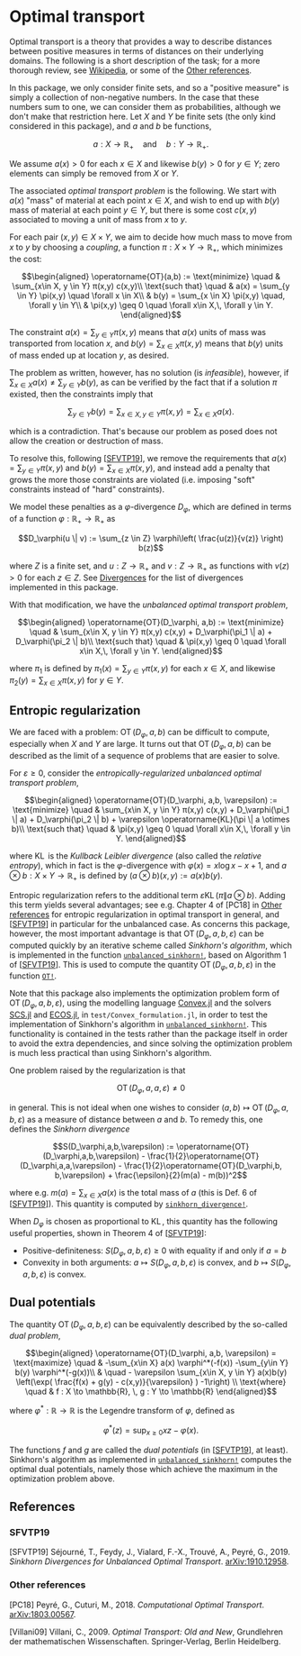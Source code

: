 # Optimal transport

Optimal transport is a theory that provides a way to describe distances between
positive measures in terms of distances on their underlying domains. The
following is a short description of the task; for a more thorough review, see
[Wikipedia](https://en.wikipedia.org/wiki/Transportation_theory_(mathematics)),
or some of the [Other references](@ref).


In this package, we only consider finite sets, and so a "positive measure" is
simply a collection of non-negative numbers. In the case that these numbers sum
to one, we can consider them as probabilities, although we don't make that
restriction here. Let $X$ and $Y$ be finite sets (the only kind considered in
this package), and $a$ and $b$ be functions,

```math
a : X \to \mathbb{R}_+ \quad \text{and} \quad b: Y \to \mathbb{R}_+.
```

We assume $a(x) > 0$ for each $x \in X$ and likewise $b(y) > 0$ for $y \in Y$;
zero elements can simply be removed from $X$ or $Y$.

The associated *optimal transport problem* is the following. We start with $a(x)$
"mass" of material at each point $x \in X$, and wish to end up with $b(y)$ mass
of material at each point $y \in Y$, but there is some cost $c(x,y)$ associated
to moving a unit of mass from $x$ to $y$.

For each pair $(x,y) \in X\times Y$, we aim to decide how much mass to move from
$x$ to $y$ by choosing a *coupling*, a function $π : X \times Y \to
\mathbb{R}_+$, which minimizes the cost:

```math
\begin{aligned}
\operatorname{OT}(a,b) := \text{minimize} \quad & \sum_{x\in X, y \in Y} π(x,y) c(x,y)\\
\text{such that} \quad & a(x) = \sum_{y \in Y} \pi(x,y) \quad \forall x \in X\\
& b(y) = \sum_{x \in X} \pi(x,y) \quad, \forall y \in Y\\
& \pi(x,y) \geq 0 \quad \forall x\in X,\, \forall y \in Y.
\end{aligned}
```

The constraint $a(x) = \sum_{y \in Y} \pi(x,y)$ means that $a(x)$ units of mass
was transported from location $x$, and $b(y) = \sum_{x \in X} \pi(x,y)$ means
that $b(y)$ units of mass ended up at location $y$, as desired.

The problem as written, however, has no solution (is *infeasible*), however, if
$\sum_{x\in X} a(x) \neq \sum_{y \in Y}b(y)$, as can be verified by the fact
that if a solution $\pi$ existed, then the constraints imply that

```math
\sum_{y \in Y} b(y) = \sum_{x\in X, y \in Y} \pi(x,y) = \sum_{x \in X} a(x).
```

which is a contradiction. That's because our problem as posed does not allow the
creation or destruction of mass.

To resolve this, following [[SFVTP19](@ref)], we remove the requirements that
$a(x) = \sum_{y \in Y} \pi(x,y)$ and $b(y) = \sum_{x \in X} \pi(x,y)$, and
instead add a penalty that grows the more those constraints are violated (i.e.
imposing "soft" constraints instead of "hard" constraints).

We model these penalties as a $\varphi$-divergence $D_\varphi$, which are
defined in terms of a function $\varphi : \mathbb{R}_+ \to \mathbb{R}_+$ as

```math
D_\varphi(u \| v) := \sum_{z \in Z} \varphi\left( \frac{u(z)}{v(z)} \right) b(z)
```

where $Z$ is a finite set, and $u : Z \to \mathbb{R}_+$ and $v : Z \to
\mathbb{R}_+$ as functions with $v(z) > 0$ for each $z \in Z$. See
[Divergences](@ref) for the list of divergences implemented in this package.

With that modification, we have the *unbalanced optimal transport problem*,

```math
\begin{aligned}
\operatorname{OT}(D_\varphi, a,b) := \text{minimize} \quad &
\sum_{x\in X, y \in Y} π(x,y) c(x,y) + D_\varphi(\pi_1 \| a) + D_\varphi(\pi_2 \| b)\\
\text{such that} \quad & \pi(x,y) \geq 0 \quad \forall x\in X,\, \forall y \in Y.
\end{aligned}
```

where $\pi_1$ is defined by $\pi_1(x) = \sum_{y \in Y} \pi(x,y)$ for each $x \in
X$, and likewise $\pi_2(y)=\sum_{x \in X} \pi(x,y)$ for $y \in Y$.

## Entropic regularization

We are faced with a problem: $\operatorname{OT}(D_\varphi, a,b)$ can be
difficult to compute, especially when $X$ and $Y$ are large. It turns out that
$\operatorname{OT}(D_\varphi, a,b)$ can be described as the limit of a sequence
of problems that are easier to solve.

For $\varepsilon \geq 0$, consider the *entropically-regularized unbalanced
optimal transport problem*,

```math
\begin{aligned}
\operatorname{OT}(D_\varphi, a,b, \varepsilon) := \text{minimize} \quad &
    \sum_{x\in X, y \in Y} π(x,y) c(x,y) + D_\varphi(\pi_1 \| a)
    + D_\varphi(\pi_2 \| b) + \varepsilon \operatorname{KL}(\pi \| a \otimes b)\\
\text{such that} \quad & \pi(x,y) \geq 0 \quad \forall x\in X,\, \forall y \in Y.
\end{aligned}
```

where $\operatorname{KL}$ is the *Kullback Leibler divergence* (also called the
*relative entropy*), which in fact is the $\varphi$-divergence with $\varphi(x)
= x\log x - x + 1$, and $a \otimes b : X \times Y \to \mathbb{R}_+$ is defined
by $(a \otimes b)(x,y) := a(x)b(y)$.

Entropic regularization refers to the additional term $\varepsilon
\operatorname{KL}(\pi \| a \otimes b)$. Adding this term yields several
advantages; see e.g. Chapter 4 of [PC18] in [Other references](@ref) for
entropic regularization in optimal transport in general, and [[SFVTP19](@ref)]
in particular for the unbalanced case. As concerns this package, however, the
most important advantage is that $\operatorname{OT}(D_\varphi, a,b,
\varepsilon)$ can be computed quickly by an iterative scheme called *Sinkhorn's
algorithm*, which is implemented in the function [`unbalanced_sinkhorn!`](@ref),
based on Algorithm 1 of [[SFVTP19](@ref)]. This is used to compute the quantity
$\operatorname{OT}(D_\varphi, a,b, \varepsilon)$ in the function [`OT!`](@ref).

Note that this package also implements the optimization problem form of
$\operatorname{OT}(D_\varphi, a, b, \varepsilon)$, using the modelling language
[Convex.jl](https://github.com/JuliaOpt/Convex.jl) and the solvers
[SCS.jl](https://github.com/JuliaOpt/SCS.jl) and
[ECOS.jl](https://github.com/JuliaOpt/ECOS.jl), in `test/Convex_formulation.jl`,
in order to test the implementation of Sinkhorn's algorithm in
[`unbalanced_sinkhorn!`](@ref). This functionality is contained in the tests
rather than the package itself in order to avoid the extra dependencies, and
since solving the optimization problem is much less practical than using
Sinkhorn's algorithm.

One problem raised by the regularization is that

```math
\operatorname{OT}(D_\varphi,a,a,\varepsilon) \neq 0
```

in general. This is not ideal when one wishes to consider $(a,b) \mapsto
\operatorname{OT}(D_\varphi,a,b,\varepsilon)$ as a measure of distance between
$a$ and $b$. To remedy this, one defines the *Sinkhorn divergence*

```math
S(D_\varphi,a,b,\varepsilon) := \operatorname{OT}(D_\varphi,a,b,\varepsilon)
    - \frac{1}{2}\operatorname{OT}(D_\varphi,a,a,\varepsilon)
    - \frac{1}{2}\operatorname{OT}(D_\varphi,b, b,\varepsilon)
    + \frac{\epsilon}{2}(m(a) - m(b))^2
```

where e.g. $m(a) = \sum_{x\in X} a(x)$ is the total mass of $a$ (this is Def. 6
of [[SFVTP19](@ref)]). This quantity is computed by [`sinkhorn_divergence!`](@ref).


When $D_\varphi$ is chosen as proportional to $\operatorname{KL}$, this quantity
has the following useful properties, shown in Theorem 4 of [[SFVTP19](@ref)]:

* Positive-definiteness: $S(D_\varphi,a,b,\varepsilon) \geq 0$ with equality if
  and only if $a=b$
* Convexity in both arguments: $a \mapsto S(D_\varphi,a,b,\varepsilon)$ is
  convex, and $b \mapsto S(D_\varphi,a,b,\varepsilon)$ is convex.

## Dual potentials

The quantity $\operatorname{OT}(D_\varphi, a,b, \varepsilon)$ can be
equivalently described by the so-called *dual problem*,

```math
\begin{aligned}
\operatorname{OT}(D_\varphi, a,b, \varepsilon) = \text{maximize} \quad
& -\sum_{x\in X} a(x) \varphi^*(-f(x)) -\sum_{y\in Y} b(y) \varphi^*(-g(x))\\
    & \quad - \varepsilon \sum_{x\in X, y \in Y} a(x)b(y)
    \left(\exp( \frac{f(x) + g(y) - c(x,y)}{\varepsilon} ) -1\right) \\
\text{where} \quad & f : X \to \mathbb{R}, \, g : Y \to \mathbb{R}
\end{aligned}
```

where $\varphi^*: \mathbb{R} \to \mathbb{R}$ is the Legendre transform of
$\varphi$, defined as

```math
\varphi^*(z) = \sup_{x \geq 0} xz - \varphi(x).
```

The functions $f$ and $g$ are called the *dual potentials* (in
[[SFVTP19](@ref)], at least). Sinkhorn's algorithm as implemented in
[`unbalanced_sinkhorn!`](@ref) computes the optimal dual potentials, namely
those which achieve the maximum in the optimization problem above.


## References
### SFVTP19

[SFVTP19] Séjourné, T., Feydy, J., Vialard, F.-X., Trouvé, A., Peyré, G., 2019.
*Sinkhorn Divergences for Unbalanced Optimal Transport*.
[arXiv:1910.12958](https://arxiv.org/abs/1910.12958).

### Other references

[PC18] Peyré, G., Cuturi, M., 2018. *Computational Optimal Transport*.
[arXiv:1803.00567](https://arxiv.org/abs/1803.00567).

[Villani09] Villani, C., 2009. *Optimal Transport: Old and New*, Grundlehren der
mathematischen Wissenschaften. Springer-Verlag, Berlin Heidelberg.
